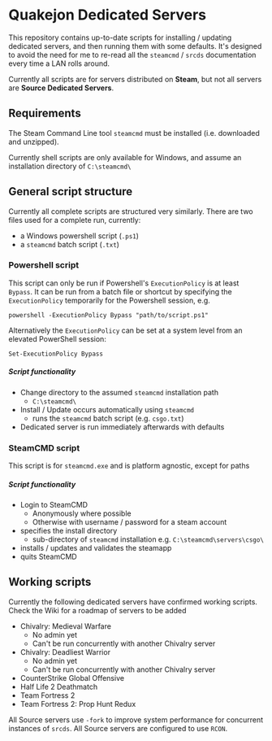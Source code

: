 # Quakejon Dedicated Servers
This repository contains up-to-date scripts for installing / updating dedicated servers, and then running them with some defaults.
It's designed to avoid the need for me to re-read all the `steamcmd` / `srcds` documentation every time a LAN rolls around.

Currently all scripts are for servers distributed on **Steam**, but not all servers are **Source Dedicated Servers**.

## Requirements
The Steam Command Line tool `steamcmd` must be installed (i.e. downloaded and unzipped).

Currently shell scripts are only available for Windows, and assume an installation directory of `C:\steamcmd\`

## General script structure
Currently all complete scripts are structured very similarly. There are two files used for a complete run, currently:
* a Windows powershell script (`.ps1`)
* a `steamcmd` batch script (`.txt`)

### Powershell script
This script can only be run if Powershell's `ExecutionPolicy` is at least `Bypass`.
It can be run from a batch file or shortcut by specifying the `ExecutionPolicy` temporarily for the Powershell session, e.g.

    powershell -ExecutionPolicy Bypass "path/to/script.ps1"

Alternatively the `ExecutionPolicy` can be set at a system level from an elevated PowerShell session:

    Set-ExecutionPolicy Bypass

##### Script functionality
* Change directory to the assumed `steamcmd` installation path
    * `C:\steamcmd\`
* Install / Update occurs automatically using `steamcmd`
    * runs the `steamcmd` batch script (e.g. `csgo.txt`)
* Dedicated server is run immediately afterwards with defaults

### SteamCMD script
This script is for `steamcmd.exe` and is platform agnostic, except for paths
##### Script functionality
* Login to SteamCMD
    * Anonymously where possible
    * Otherwise with username / password for a steam account
* specifies the install directory
    * sub-directory of `steamcmd` installation e.g. `C:\steamcmd\servers\csgo\`
* installs / updates and validates the steamapp
* quits SteamCMD

## Working scripts
Currently the following dedicated servers have confirmed working scripts. Check the Wiki for a roadmap of servers to be added
* Chivalry: Medieval Warfare
    * No admin yet
    * Can't be run concurrently with another Chivalry server
* Chivalry: Deadliest Warrior
    * No admin yet
    * Can't be run concurrently with another Chivalry server
* CounterStrike Global Offensive
* Half Life 2 Deathmatch
* Team Fortress 2
* Team Fortress 2: Prop Hunt Redux

All Source servers use `-fork` to improve system performance for concurrent instances of `srcds`.
All Source servers are configured to use `RCON`.